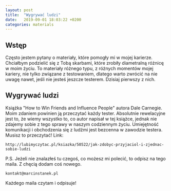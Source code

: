 ```yaml
---
layout: post
title:  "Wygrywać ludzi"
date:   2019-09-01 18:03:22 +0200
categories: materials
---
```


## Wstęp

Często jestem pytany o materiały, które pomogły mi w mojej karierze. Chciałbym podzielić się z Tobą skarbami, które zrobiły diametralną różnicę w moim życiu. To materiały różnego typu, z różnych momentów mojej kariery, nie tylko związane z testowaniem, dlatego warto zwrócić na nie uwagę nawet, jeśli nie jesteś jeszcze testerem. Dzisiaj pierwszy z nich.

## Wygrywać ludzi

Książka "How to Win Friends and Influence People" autora Dale Carnegie. Moim zdaniem powinien ją przeczytać każdy tester. Absolutnie rewelacyjne jest to, że wiemy wszystko to, co autor napisał w tej książce, jednak nie zdajemy sobie z tego sprawy w naszym codziennym życiu. Umiejętność komunikacji i obchodzenia się z ludźmi jest bezcenna w zawodzie testera. Musisz to przeczytać!
Link: 

    http://lubimyczytac.pl/ksiazka/50522/jak-zdobyc-przyjaciol-i-zjednac-sobie-ludzi

P.S. Jeżeli nie znalazłeś tu czegoś, co możesz mi polecić, to odpisz na tego maila. Z chęcią dodam coś nowego.

    kontakt@marcinstanek.pl

Każdego maila czytam i odpisuje!
